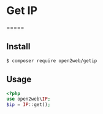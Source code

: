 # Get IP
=====

## Install

```shell
$ composer require open2web/getip
```

## Usage

```php
<?php
use open2web\IP;
$ip = IP::get();
```